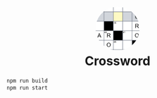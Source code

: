 <h1 align="center">
  <kbd><img src='logo.png' width=100px style='border-radius:100%' /></kbd><br>
  Crossword
</h1>
<div align="center">
  <strong></strong>
</div>

```
npm run build
npm run start
```
